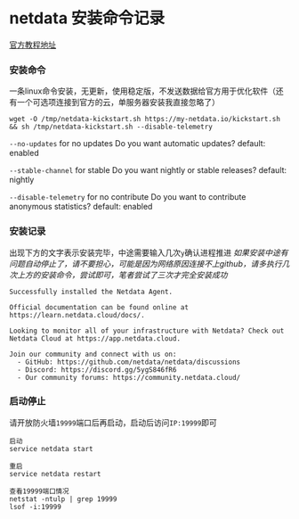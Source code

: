 # netdata 安装命令记录

[官方教程地址](https://learn.netdata.cloud/docs/installing/)  

### 安装命令
一条linux命令安装，无更新，使用稳定版，不发送数据给官方用于优化软件（还有一个可选项连接到官方的云，单服务器安装我直接忽略了）
```
wget -O /tmp/netdata-kickstart.sh https://my-netdata.io/kickstart.sh && sh /tmp/netdata-kickstart.sh --disable-telemetry
```

`--no-updates` for no updates
Do you want automatic updates? default: enabled

`--stable-channel` for stable
Do you want nightly or stable releases? default: nightly

`--disable-telemetry` for no contribute
Do you want to contribute anonymous statistics? default: enabled


### 安装记录
出现下方的文字表示安装完毕，中途需要输入几次`y`确认进程推进
*如果安装中途有问题自动停止了，请不要担心，可能是因为网络原因连接不上github，请多执行几次上方的安装命令，尝试即可，笔者尝试了三次才完全安装成功*
```
Successfully installed the Netdata Agent.

Official documentation can be found online at https://learn.netdata.cloud/docs/.

Looking to monitor all of your infrastructure with Netdata? Check out Netdata Cloud at https://app.netdata.cloud.

Join our community and connect with us on:
  - GitHub: https://github.com/netdata/netdata/discussions
  - Discord: https://discord.gg/5ygS846fR6
  - Our community forums: https://community.netdata.cloud/

```

### 启动停止
请开放防火墙`19999`端口后再启动，启动后访问`IP:19999`即可  
```
启动
service netdata start

重启
service netdata restart

查看19999端口情况
netstat -ntulp | grep 19999
lsof -i:19999
```
